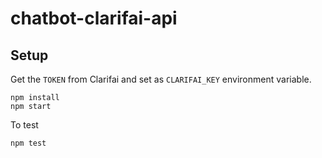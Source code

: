 # chatbot-clarifai-api

## Setup
Get the `TOKEN` from Clarifai and set as `CLARIFAI_KEY` environment variable.
```
npm install
npm start
```

To test
```
npm test
```